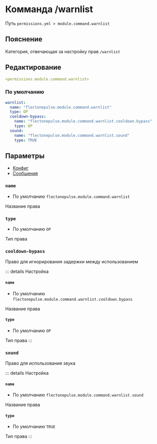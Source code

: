 # Комманда /warnlist
Путь `permissions.yml > module.command.warnlist`

## Пояснение
Категория, отвечающая за настройку прав `/warnlist`

## Редактирование
```yaml
<permissions.module.command.warnlist>
```

### По умолчанию
```yaml
warnlist:
  name: "flectonepulse.module.command.warnlist"
  type: OP
  cooldown-bypass:
    name: "flectonepulse.module.command.warnlist.cooldown.bypass"
    type: OP
  sound:
    name: "flectonepulse.module.command.warnlist.sound"
    type: TRUE
```

## Параметры

- [Конфиг](/en/config/module/command/warnlist/)
- [Сообщения](/en/messages/ru_ru/module/command/warnlist/)

### `name`
- По умолчанию `flectonepulse.module.command.warnlist`

Название права

### `type`
- По умолчанию `OP`

Тип права

### `cooldown-bypass`

Право для игнорирования задержки между использованием

::: details Настройка
#### `name`
- По умолчанию `flectonepulse.module.command.warnlist.cooldown.bypass`

Название права

#### `type`
- По умолчанию `OP`

Тип права
:::

### `sound`

Право для использования звука

::: details Настройка
#### `name`
- По умолчанию `flectonepulse.module.command.warnlist.sound`

Название права

#### `type`
- По умолчанию `TRUE`

Тип права
:::

<!--@include: @/en/parts/permission.md-->

